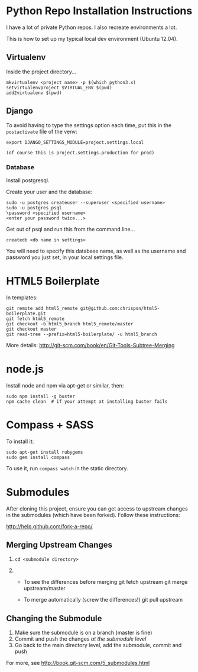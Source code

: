 # Python Repo Installation Instructions

I have a lot of private Python repos. I also recreate environments a lot.

This is how to set up my typical local dev environment (Ubuntu 12.04).

## Virtualenv

Inside the project directory...

    mkvirtualenv <project name> -p $(which python3.x)
    setvirtualenvproject $VIRTUAL_ENV $(pwd)
    add2virtualenv $(pwd)

## Django

To avoid having to type the settings option each time, put
this in the `postactivate` file of the venv:

    export DJANGO_SETTINGS_MODULE=project.settings.local

    (of course this is project.settings.production for prod)

### Database

Install postgresql.

Create your user and the database:

    sudo -u postgres createuser --superuser <specified username>
    sudo -u postgres psql
    \password <specified username>
    <enter your password twice...>

Get out of psql and run this from the command line...

    createdb <db name in settings>

You will need to specify this database name, as well as the username and password you just set, in your local settings file.

# HTML5 Boilerplate

In templates:

    git remote add html5_remote git@github.com:chrispsn/html5-boilerplate.git
    git fetch html5_remote
    git checkout -b html5_branch html5_remote/master
    git checkout master
    git read-tree --prefix=html5-boilerplate/ -u html5_branch

More details: <http://git-scm.com/book/en/Git-Tools-Subtree-Merging>

# node.js

Install node and npm via apt-get or similar, then:

    sudo npm install -g buster
    npm cache clean  # if your attempt at installing buster fails

# Compass + SASS

To install it:

    sudo apt-get install rubygems
    sudo gem install compass

To use it, run `compass watch` in the static directory.

# Submodules

After cloning this project, ensure you can get access to upstream changes in the submodules (which have been forked). Follow these instructions:

<http://help.github.com/fork-a-repo/>

## Merging Upstream Changes

1. `cd <submodule directory>`

2. 
    * To see the differences before merging
        git fetch upstream
        git merge upstream/master

    * To merge automatically (screw the differences!)
        git pull upstream

## Changing the Submodule

1. Make sure the submodule is on a branch (master is fine)
2. Commit and push the changes *at the submodule level*
3. Go back to the main directory level, add the submodule, commit and
   push

For more, see <http://book.git-scm.com/5_submodules.html>
